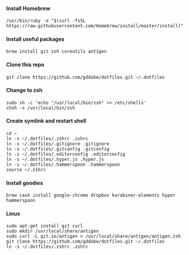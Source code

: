 #### Install Homebrew
```
/usr/bin/ruby -e "$(curl -fsSL https://raw.githubusercontent.com/Homebrew/install/master/install)"
```
#### Install useful packages
```
brew install git zsh coreutils antigen
```
#### Clone this repo
```
git clone https://github.com/gddabe/dotfiles.git ~/.dotfiles
```
#### Change to zsh
```
sudo sh -c 'echo "/usr/local/bin/zsh" >> /etc/shells'
chsh -s /usr/local/bin/zsh
```
#### Create symlink and restart shell
```
cd ~
ln -s ~/.dotfiles/.zshrc .zshrc
ln -s ~/.dotfiles/.gitignore .gitignore
ln -s ~/.dotfiles/.gitconfig .gitconfig
ln -s ~/.dotfiles/.editorconfig .editorconfig
ln -s ~/.dotfiles/.hyper.js .hyper.js
ln -s ~/.dotfiles/.hammerspoon .hammerspoon
source ~/.zshrc
```
#### Install goodies
```
brew cask install google-chrome dropbox karabiner-elements hyper hammerspoon
```

#### Linux
```
sudo apt-get install git curl
sudo mkdir /usr/local/share/antigen
sudo curl -L git.io/antigen > /usr/local/share/antigen/antigen.zsh
git clone https://github.com/gddabe/dotfiles.git ~/.dotfiles
ln -s ~/.dotfiles/.zshrc .zshrc
```
